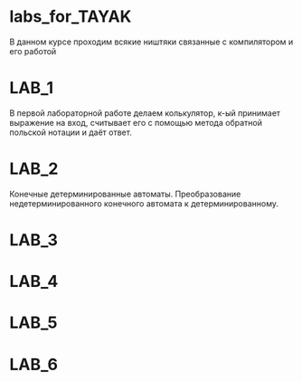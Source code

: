 # labs_for_TAYAK

В данном курсе проходим всякие ништяки связанные с компилятором и его работой

# LAB_1
В первой лабораторной работе делаем колькулятор, к-ый принимает выражение на вход, считывает его с помощью метода обратной польской нотации и даёт ответ.

# LAB_2
Конечные детерминированные автоматы. Преобразование недетерминированного конечного автомата к детерминированному.

# LAB_3

# LAB_4

# LAB_5

# LAB_6
